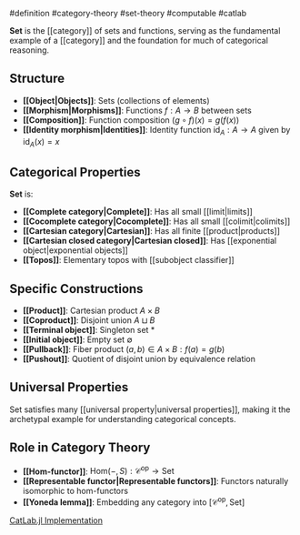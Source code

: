 #definition #category-theory #set-theory #computable #catlab

**Set** is the [[category]] of sets and functions, serving as the fundamental example of a [[category]] and the foundation for much of categorical reasoning.

## Structure

- **[[Object|Objects]]**: Sets (collections of elements)
- **[[Morphism|Morphisms]]**: Functions $f: A \to B$ between sets
- **[[Composition]]**: Function composition $(g \circ f)(x) = g(f(x))$
- **[[Identity morphism|Identities]]**: Identity function $\text{id}_A: A \to A$ given by $\text{id}_A(x) = x$

## Categorical Properties

**Set** is:

- **[[Complete category|Complete]]**: Has all small [[limit|limits]]
- **[[Cocomplete category|Cocomplete]]**: Has all small [[colimit|colimits]]
- **[[Cartesian category|Cartesian]]**: Has all finite [[product|products]]
- **[[Cartesian closed category|Cartesian closed]]**: Has [[exponential object|exponential objects]]
- **[[Topos]]**: Elementary topos with [[subobject classifier]]

## Specific Constructions

- **[[Product]]**: Cartesian product $A \times B$
- **[[Coproduct]]**: Disjoint union $A \sqcup B$
- **[[Terminal object]]**: Singleton set ${*}$
- **[[Initial object]]**: Empty set $\emptyset$
- **[[Pullback]]**: Fiber product ${(a,b) \in A \times B : f(a) = g(b)}$
- **[[Pushout]]**: Quotient of disjoint union by equivalence relation

<!-- \begin{tikzcd} A \arrow[r, "f"] & B \\ C \arrow[r, "g"'] & D \end{tikzcd} Functions in Set -->

## Universal Properties

Set satisfies many [[universal property|universal properties]], making it the archetypal example for understanding categorical concepts.

## Role in Category Theory

- **[[Hom-functor]]**: $\text{Hom}(-,S): \mathcal{C}^{\text{op}} \to \text{Set}$
- **[[Representable functor|Representable functors]]**: Functors naturally isomorphic to hom-functors
- **[[Yoneda lemma]]**: Embedding any category into $[\mathcal{C}^{\text{op}}, \text{Set}]$

[CatLab.jl Implementation](https://github.com/AlgebraicJulia/Catlab.jl/blob/main/src/theories/)